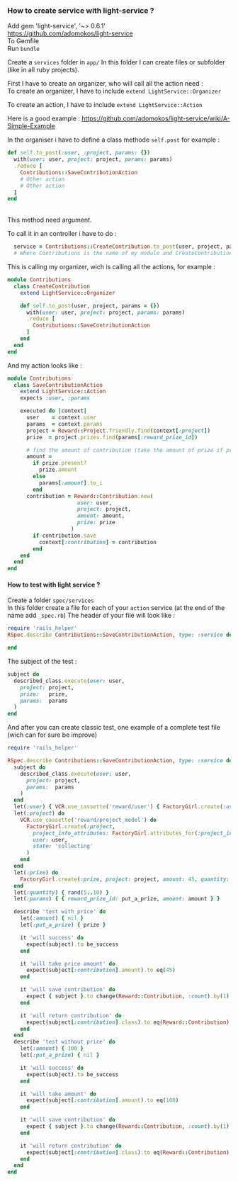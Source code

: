 <h3> How to create service with light-service ? </h3>

Add gem 'light-service', '~> 0.6.1' <br>
https://github.com/adomokos/light-service <br>
To Gemfile <br>
Run `bundle` <br>

Create a `services` folder in `app/`
In this folder I can create files or subfolder (like in all ruby projects). <br>

First I have to create an organizer, who will call all the action need : <br>
To create an organizer, I have to include `extend LightService::Organizer` <br>

To create an action, I have to include `extend LightService::Action` <br>

Here is a good example : https://github.com/adomokos/light-service/wiki/A-Simple-Example
<br>


In the organiser i have to define a class methode `self.post` for example :

```ruby
def self.to_post(:user, :project, params: {})
  with(user: user, project: project, params: params)
  .reduce [
    Contributions::SaveContributionAction
    # Other action
    # Other action
  ]
end
```
<br>
This method need argument. <br>

To call it in an controller i have to do :
```ruby
  service = Contributions::CreateContribution.to_post(user, project, params)
  # Where Contributions is the name of my module and CreateContribution the name of my class
```

This is calling my organizer, wich is calling all the actions, for example :

```ruby
module Contributions
  class CreateContribution
    extend LightService::Organizer

    def self.to_post(user, project, params = {})
      with(user: user, project: project, params: params)
      .reduce [
        Contributions::SaveContributionAction
      ]
    end
  end
end
```

And my action looks like :
```ruby
module Contributions
  class SaveContributionAction
    extend LightService::Action
    expects :user, :params

    executed do |context|
      user    = context.user
      params  = context.params
      project = Reward::Project.friendly.find(context[:project])
      prize  = project.prizes.find(params[:reward_prize_id])

      # find the amount of contribution (take the amount of prize if present)
      amount =
        if prize.present?
          prize.amount
        else
          params[:amount].to_i
        end
      contribution = Reward::Contribution.new(
                      user: user,
                      project: project,
                      amount: amount,
                      prize: prize
                    )
        if contribution.save
          context[:contribution] = contribution
        end
    end
  end
end
```

<h4>How to test with light service ?</h4>

Create a folder `spec/services` <br>
In this folder create a file for each of your `action` service (at the end of the name add `_spec.rb`)
The header of your file will look like :
```ruby
require 'rails_helper'
RSpec.describe Contributions::SaveContributionAction, type: :service do

end
```

The subject of the test :
```ruby
subject do
  described_class.execute(user: user,
    project: project,
    prize:   prize,
    params:  params
  )
end
```

And after you can create classic test, one example of a complete test file (wich can for sure be improve) <br>
```ruby
require 'rails_helper'

RSpec.describe Contributions::SaveContributionAction, type: :service do
  subject do
    described_class.execute(user: user,
      project: project,
      params:  params
    )
  end
  let(:user) { VCR.use_cassette('reward/user') { FactoryGirl.create(:user) } }
  let(:project) do
    VCR.use_cassette('reward/project_model') do
      FactoryGirl.create(:project,
        project_info_attributes: FactoryGirl.attributes_for(:project_info),
        user: user,
        state: 'collecting'
      )
    end
  end
  let(:prize) do
    FactoryGirl.create(:prize, project: project, amount: 45, quantity: quantity)
  end
  let(:quantity) { rand(5..10) }
  let(:params) { { reward_prize_id: put_a_prize, amount: amount } }

  describe 'test with price' do
    let(:amount) { nil }
    let(:put_a_prize) { prize }

    it 'will success' do
      expect(subject).to be_success
    end

    it 'will take price amount' do
      expect(subject[:contribution].amount).to eq(45)
    end

    it 'will save contribution' do
      expect { subject }.to change(Reward::Contribution, :count).by(1)
    end

    it 'will return contribution' do
      expect(subject[:contribution].class).to eq(Reward::Contribution)
    end
  end
  describe 'test without price' do
    let(:amount) { 100 }
    let(:put_a_prize) { nil }

    it 'will success' do
      expect(subject).to be_success
    end

    it 'will take amount' do
      expect(subject[:contribution].amount).to eq(100)
    end

    it 'will save contribution' do
      expect { subject }.to change(Reward::Contribution, :count).by(1)
    end

    it 'will return contribution' do
      expect(subject[:contribution].class).to eq(Reward::Contribution)
    end
  end
end

```
